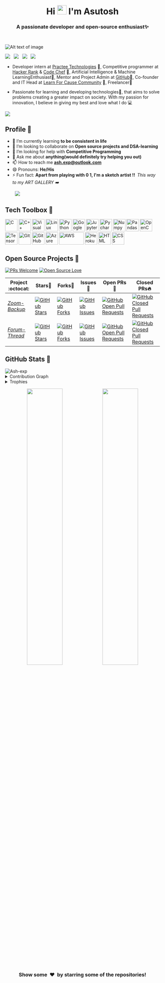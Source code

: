 <!---
Please consider starring the repo if you find this useful in any manner
or use it. It'll help me a great deal.
-->
<h1 align="center">Hi <img src="https://raw.githubusercontent.com/MartinHeinz/MartinHeinz/master/wave.gif" width="30px"> I'm Asutosh</h1>
<h3 align="center">A passionate developer and open-source enthusiast✨</h3><br>

![Alt text of image](<https://github.com/Ash-exp/profile/blob/main/Banner/Profile%20Banner.png>)

<a href="https://www.linkedin.com/in/ash-exp/"><img src="https://img.shields.io/badge/LinkedIn-0077B5?style=for-the-badge&logo=linkedin&logoColor=white"></img></a>&nbsp;&nbsp;
<a href="https://github.com/Ash-exp/"><img src="https://img.shields.io/badge/GitHub-0077B5?style=for-the-badge&logo=github&logoColor=white"></img></a>&nbsp;&nbsp; 
<a href="https://www.codechef.com/users/ash_exp"><img src="https://img.shields.io/badge/Codechef-2962FF?style=for-the-badge&logo=codechef&logoColor=white"></img></a>&nbsp;&nbsp;
<a href="https://www.hackerrank.com/asutosh2000ad"><img src="https://img.shields.io/badge/Hackerrank-2962FF?style=for-the-badge&logo=hackerrank&logoColor=white"></img></a>&nbsp;&nbsp;

<ul>
<li><p align="left">Developer intern at <a href="http://www.practee.com/">Practee Technologies</a> 🔐, Competitive programmer at <a href="https://www.hackerrank.com/">Hacker Rank</a> & <a href="https://www.codechef.com/">Code Chef</a> 🤳, Artificial Intelligence & Machine LearningEnthusiast🔭, Mentor and Project Admin at <a href="https://github.com/Learn-For-Cause">GitHub</a>🚀, Co-founder and IT Head at <a href="https://www.learnforcause.com">Learn For Cause Community</a> 🙌, Freelancer👯</a></p></li>

<li><p align="left">Passionate for learning and developing technologies💭, that aims to solve problems creating a greater impact on society. With my passion for innovation, I believe in giving my best and love what I do 💻</p></li>
</ul>
<a href="https://github.com/404"><img src="https://user-images.githubusercontent.com/73097560/115834477-dbab4500-a447-11eb-908a-139a6edaec5c.gif"></a>

## Profile 👦<br>

- 🌱 I’m currently learning **to be consistent in life**
- 👯 I’m looking to collaborate on **Open source projects and DSA-learning**
- 🤝 I’m looking for help with **Competitive Programming**
- 💬 Ask me about **anything(would definitely try helping you out)**
- 📫 How to reach me [**ash.exp@outlook.com**](mailto:ash.exp@outlook.com)
- 😄 Pronouns: **He/His**
- ⚡ Fun fact: **Apart from playing with 0 1, I'm a sketch artist !!**&ensp;*This way to my ART GALLERY ➡️* <br>
 
&emsp; &emsp;<a href="https://www.instagram.com/_vintage_hues/?hl=en"><img src="https://img.shields.io/badge/Instagram-2962FF?style=for-the-badge&logo=instagram&logoColor=white"></img></a>&nbsp;&nbsp;<br>


## Tech Toolbox 🧰<br>

<p align="left">
<img src="https://github.com/prathimacode-hub/prathimacode-hub/blob/main/TechStack/C.png" alt="C" width="40" height="40"/>
<img src="https://github.com/prathimacode-hub/prathimacode-hub/blob/main/TechStack/C%2B%2B.png" alt="C++" width="40" height="40"/> 
<img src="https://github.com/prathimacode-hub/prathimacode-hub/blob/main/TechStack/Visual%20Studio%20Code.png" alt="Visual Studio Code" width="40" height="40"/>
<img src="https://github.com/prathimacode-hub/prathimacode-hub/blob/main/TechStack/Linux.png" alt="Linux" width="40" height="40"/>
<img src="https://github.com/prathimacode-hub/prathimacode-hub/blob/main/TechStack/Python.png" alt="Python" width="40" height="40"/> 
<img src="https://github.com/prathimacode-hub/prathimacode-hub/blob/main/TechStack/Colab.png" alt="Google Colab" width="40" height="40"/>
<img src="https://github.com/prathimacode-hub/prathimacode-hub/blob/main/TechStack/Jupyter.png" alt="Jupyter" width="40" height="40"/>
<img src="https://github.com/prathimacode-hub/prathimacode-hub/blob/main/TechStack/Pycharm.png" alt="Pycharm" width="40" height="40"/>
<img src="https://github.com/prathimacode-hub/prathimacode-hub/blob/main/TechStack/Numpy.png" alt="Numpy" width="40" height="40"/>
<img src="https://github.com/prathimacode-hub/prathimacode-hub/blob/main/TechStack/Pandas.png" alt="Pandas" width="40" height="40"/>
<img src="https://github.com/prathimacode-hub/prathimacode-hub/blob/main/TechStack/OpenCV.jpg" alt="OpenCV" width="40" height="40"/>
<img src="https://github.com/prathimacode-hub/prathimacode-hub/blob/main/TechStack/TensorFlow.png" alt="TensorFlow" width="40" height="40"/>
<img src="https://github.com/prathimacode-hub/prathimacode-hub/blob/main/TechStack/Git.png" alt="Git" width="40" height="40"/>
<img src="https://github.com/prathimacode-hub/prathimacode-hub/blob/main/TechStack/Github.png" alt="GitHub" width="40" height="40"/>
<img src="https://github.com/prathimacode-hub/prathimacode-hub/blob/main/TechStack/Azure.png" alt="Azure" width="40" height="40"/>
<img src="https://github.com/prathimacode-hub/prathimacode-hub/blob/main/TechStack/AWS.png" alt="AWS" width="80" height="40"/>
<img src="https://github.com/prathimacode-hub/prathimacode-hub/blob/main/TechStack/Heroku.png" alt="Heroku" width="40" height="40"/>
<img src="https://github.com/prathimacode-hub/prathimacode-hub/blob/main/TechStack/Html.png" alt="HTML" width="40" height="40"/>
<img src="https://github.com/prathimacode-hub/prathimacode-hub/blob/main/TechStack/Css.png" alt="CSS" width="40" height="40"/><br>


## Open Source Projects 🥇<br>

[![PRs Welcome](https://img.shields.io/badge/PRs-welcome-brightgreen.svg?style=flat&logo=github)](https://github.com/Ash-exp) 
[![Open Source Love](https://img.shields.io/badge/Open%20Source-%F0%9F%A4%8D-Green)](https://github.com/Ash-exp)
 
|      Project :octocat:   |      Stars🌟    |  Forks🍴  |  Issues🐛  |  Open PRs:bell:  |  Closed PRs:fire:  |
|-------------|-------------------|---|---|---|---|
| [*Zoom-Backup*](https://github.com/Ash-exp/zoom-backup) | [![GitHub Stars](https://img.shields.io/github/stars/Ash-exp/zoom-backup?style=flat-square&labelColor=343b41)](https://github.com/Ash-exp/zoom-backup/stars) | [![GitHub Forks](https://img.shields.io/github/forks/Ash-exp/zoom-backup?style=flat-square&labelColor=343b41)](https://github.com/Ash-exp/zoom-backup/forks) | [![GitHub Issues](https://img.shields.io/github/issues/Ash-exp/zoom-backup?style=flat-square)](https://github.com/Ash-exp/zoom-backup/issues) | [![GitHub Open Pull Requests](https://img.shields.io/github/issues-pr/Ash-exp/zoom-backup?style=flat&logo=github)](https://github.com/Ash-exp/zoom-backup/pulls) | [![GitHub Closed Pull Requests](https://img.shields.io/github/issues-pr-closed/Ash-exp/zoom-backup?style=flat&color=critical&logo=github)](https://github.com/Ash-exp/zoom-backup/pulls?q=is%3Apr+is%3Aclosed) |
| [*Forum-Thread*](https://github.com/Learn-For-Cause/Forum-Thread) | [![GitHub Stars](https://img.shields.io/github/stars/Learn-For-Cause/Forum-Thread?style=flat-square&labelColor=343b41)](https://github.com/Learn-For-Cause/Forum-Thread/stars) | [![GitHub Forks](https://img.shields.io/github/forks/Learn-For-Cause/Forum-Thread?style=flat-square&labelColor=343b41)](https://github.com/Learn-For-Cause/Forum-Thread/forks) | [![GitHub Issues](https://img.shields.io/github/issues/Learn-For-Cause/Forum-Thread?style=flat-square)](https://github.com/Learn-For-Cause/Forum-Thread/issues) | [![GitHub Open Pull Requests](https://img.shields.io/github/issues-pr/Learn-For-Cause/Forum-Thread?style=flat&logo=github)](https://github.com/Learn-For-Cause/Forum-Thread/pulls) | [![GitHub Closed Pull Requests](https://img.shields.io/github/issues-pr-closed/Learn-For-Cause/Forum-Thread?style=flat&color=critical&logo=github)](https://github.com/Learn-For-Cause/Forum-Thread/pulls?q=is%3Apr+is%3Aclosed) |


## GitHub Stats 🎯<br>

<img src="https://komarev.com/ghpvc/?username=Ash-exp" alt="Ash-exp" />


<details><summary>Contribution Graph</summary>
<br>
<p align="left">
<img width="90%" src="https://activity-graph.herokuapp.com/graph?username=Ash-exp&theme=xcode" /></p>
</details>


<details><summary>Trophies</summary>
<br>
<p align="left">
<img width=900 src="https://github-profile-trophy.vercel.app/?username=Ash-exp&column=7&theme=gruvbox&no-frame=true"/>
</details>


<p align="center">
  <img width="48%" src="https://github-readme-stats.vercel.app/api?username=Ash-exp&show_icons=true&theme=tokyonight&count_private=true&include_all_commits=true" /> 
  <img width="48%" src="https://github-readme-streak-stats.herokuapp.com/?user=Ash-exp&theme=tokyonight" />
</p>


<h3 align="center">Show some &nbsp;❤️&nbsp; by starring some of the repositories!</h3>
